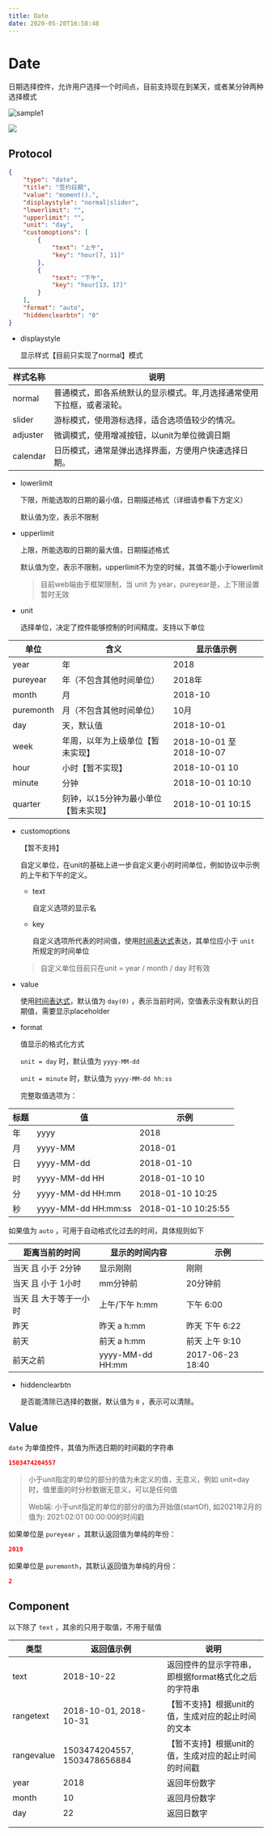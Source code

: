 ```yaml
---
title: Date
date: 2020-05-20T16:58:48
---
```


# Date

日期选择控件，允许用户选择一个时间点，目前支持现在到某天，或者某分钟两种选择模式

![sample1](http://apaas.wxchina.com:8881/wp-content/uploads/DateSample.png)

![](http://apaas.wxchina.com:8881/wp-content/uploads/DateSample2.png)

## Protocol

```Json
{
    "type": "date",
    "title": "签约日期",
    "value": "moment().",
    "displaystyle": "normal|slider",
    "lowerlimit": "",
    "upperlimit": "",
    "unit": "day",
    "customoptions": [
        {
            "text": "上午",
            "key": "hour[7, 11]"
        },
        {
            "text": "下午",
            "key": "hour[13，17]"
        }
    ],
    "format": "auto",
    "hiddenclearbtn": "0"
}
```

* displaystyle

  显示样式【目前只实现了normal】模式

|样式名称|说明|
|---|---|
|normal|普通模式，即各系统默认的显示模式。年,月选择通常使用下拉框，或者滚轮。|
|slider|游标模式，使用游标选择，适合选项值较少的情况。|
|adjuster|微调模式，使用增减按钮，以unit为单位微调日期|
|calendar|日历模式，通常是弹出选择界面，方便用户快速选择日期。|

* lowerlimit

  下限，所能选取的日期的最小值，日期描述格式（详细请参看下方定义）

  默认值为空，表示不限制

* upperlimit

  上限，所能选取的日期的最大值，日期描述格式

  默认值为空，表示不限制，upperlimit不为空的时候，其值不能小于lowerlimit

  > 目前web端由于框架限制，当 unit 为 year，pureyear是，上下限设置暂时无效

* unit

  选择单位，决定了控件能够控制的时间精度。支持以下单位

|单位|含义|显示值示例|
|---|---|---|
|year|年|2018|
|pureyear|年（不包含其他时间单位）|2018年|
|month|月|2018-10|
|puremonth|月（不包含其他时间单位）|10月|
|day|天，默认值|2018-10-01|
|week|年周，以年为上级单位【暂未实现】|2018-10-01 至 2018-10-07|
|hour|小时【暂不实现】|2018-10-01 10|
|minute|分钟|2018-10-01 10:10|
|quarter|刻钟，以15分钟为最小单位【暂未实现】|2018-10-01 10:15|

* customoptions

  【暂不支持】

  自定义单位，在unit的基础上进一步自定义更小的时间单位，例如协议中示例的上午和下午的定义。

  * text

    自定义选项的显示名

  * key

    自定义选项所代表的时间值，使用[时间表达式](../../Appendix/时间表达式.md)表达，其单位应小于 `unit` 所规定的时间单位

  > 自定义单位目前只在unit = year / month / day 时有效

* value

  使用[时间表达式](../../Appendix/时间表达式.md)，默认值为 `day(0)` ，表示当前时间，空值表示没有默认的日期值，需要显示placeholder

* format

  值显示的格式化方式

  `unit = day` 时，默认值为 `yyyy-MM-dd`

  `unit = minute` 时，默认值为 `yyyy-MM-dd hh:ss`

  完整取值选项为：

|标题|值|示例|
|---|---|---|
|年|yyyy|2018|
|月|yyyy-MM|2018-01|
|日|yyyy-MM-dd|2018-01-10|
|时|yyyy-MM-dd HH|2018-01-10 10|
|分|yyyy-MM-dd HH:mm|2018-01-10 10:25|
|秒|yyyy-MM-dd HH:mm:ss|2018-01-10 10:25:55|


  如果值为 `auto` ，可用于自动格式化过去的时间，具体规则如下

|距离当前的时间|显示的时间内容|示例|
|---|---|---|
|当天 且 小于 2分钟|显示刚刚|刚刚|
|当天 且 小于 1小时|mm分钟前|20分钟前|
|当天 且 大于等于一小时|上午/下午 h:mm|下午 6:00|
|昨天|昨天 a h:mm|昨天 下午 6:22|
|前天|前天 a h:mm|前天 上午 9:10|
|前天之前|yyyy-MM-dd HH:mm|2017-06-23 18:40|

* hiddenclearbtn

  是否能清除已选择的数据，默认值为 `0` ，表示可以清除。

## Value

`date` 为单值控件，其值为所选日期的时间戳的字符串

```Json
1503474204557
```

> 小于unit指定的单位的部分的值为未定义的值，无意义，例如 unit=day 时，值里面的时分秒数据无意义，可以是任何值
>
> Web端: 小于unit指定的单位的部分的值为开始值(startOf), 如2021年2月的值为: 2021:02:01 00:00:00的时间戳

如果单位是 `pureyear` ，其默认返回值为单纯的年份：

```json
2019
```

如果单位是 `puremonth`，其默认返回值为单纯的月份：

```json
2
```

## Component

以下除了 `text` ，其余的只用于取值，不用于赋值

|类型|返回值示例|说明|
|---|---|---|
|text|2018-10-22|返回控件的显示字符串，即根据format格式化之后的字符串|
|rangetext|2018-10-01, 2018-10-31|【暂不支持】根据unit的值，生成对应的起止时间的文本|
|rangevalue|1503474204557, 1503478656884|【暂不支持】根据unit的值，生成对应的起止时间的时间戳|
|year|2018|返回年份数字|
|month|10|返回月份数字|
|day|22|返回日数字|
||||
||||